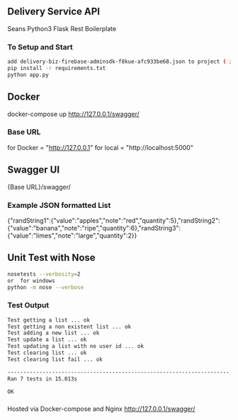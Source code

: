 ## Delivery Service API

Seans Python3 Flask Rest Boilerplate

### To Setup and Start

```bash
add delivery-biz-firebase-adminsdk-f8kue-afc933be68.json to project ( in top level )
pip install -r requirements.txt
python app.py
```

## Docker

docker-compose up
http://127.0.0.1/swagger/

### Base URL

for Docker = "http://127.0.0.1"
for local = "http://localhost:5000"

## Swagger UI

{Base URL}/swagger/

### Example JSON formatted List

{"randString1":{"value":"apples","note":"red","quantity":5},"randString2":{"value":"banana","note":"ripe","quantity":6},"randString3":{"value":"limes","note":"large","quantity":2}}

## Unit Test with Nose

```bash
nosetests --verbosity=2
or  for windows
python -m nose --verbose
```

### Test Output

```bash
Test getting a list ... ok
Test getting a non existent list ... ok
Test adding a new list ... ok
Test update a list ... ok
Test updating a list with no user id ... ok
Test clearing list ... ok
Test clearing list fail ... ok

----------------------------------------------------------------------
Ran 7 tests in 15.013s

OK
```

###

Hosted via Docker-compose and Nginx
http://127.0.0.1/swagger/
